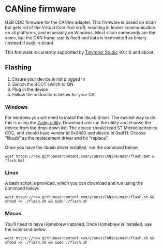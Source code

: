 
# CANine firmware

USB CDC firmware for the CANine adapter. This firmware is based on slcan but gets rid of the Virtual Com Port cruft, resulting in leaner communication on all platforms, and especially on Windows. Most slcan commands are the same, but the CAN frame size is fixed and data is transmitted as binary (instead if ascii in slcan).

This firmware is currently supported by [Tinymovr Studio](https://pypi.org/project/tinymovr/) v0.4.0 and above.

## Flashing

1. Ensure your device is not plugged in
2. Switch the BOOT switch to ON
3. Plug in the device
4. Follow the instructions below for your OS

### Windows

For windows you will need to install the libusb driver. The easiest way to do this is using the [Zadig utility](https://zadig.akeo.ie). Download and run the utility and choose the device from the drop-down list. The device should read ST Microelectronics CDC, and should have vendor id 0x0483 and device id 0xdf11. Choose "libusb" as the replacement driver and hit "replace".

Once you have the libusb driver installed, run the command below:

    wget https://raw.githubusercontent.com/yconst/CANine/main/flash.bat & flash.bat

### Linux

A bash script is provided, which you can download and run using the command below:

    wget https://raw.githubusercontent.com/yconst/CANine/main/flash.sh && chmod +x ./flash.sh && sudo ./flash.sh

### Macos

You'll need to have Homebrew installed. Once Homebrew is installed, use the command below:

    wget https://raw.githubusercontent.com/yconst/CANine/main/flash.sh && chmod +x ./flash.sh && sudo ./flash.sh
